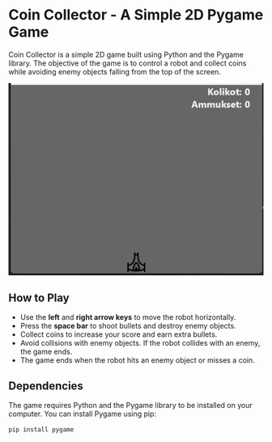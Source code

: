 # Coin Collector - A Simple 2D Pygame Game

Coin Collector is a simple 2D game built using Python and the Pygame library. The objective of the game is to control a robot and collect coins while avoiding enemy objects falling from the top of the screen.

![gameplay](ezgif.com-video-to-gif.gif)

## How to Play

- Use the **left** and **right arrow keys** to move the robot horizontally.
- Press the **space bar** to shoot bullets and destroy enemy objects.
- Collect coins to increase your score and earn extra bullets.
- Avoid collisions with enemy objects. If the robot collides with an enemy, the game ends.
- The game ends when the robot hits an enemy object or misses a coin.

## Dependencies

The game requires Python and the Pygame library to be installed on your computer. You can install Pygame using pip:

``` bash
pip install pygame
```

